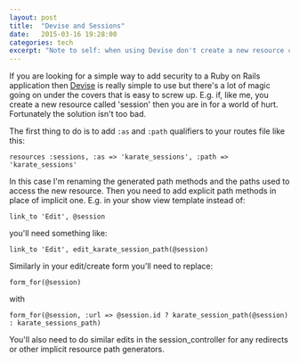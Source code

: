 ```yaml
---
layout: post
title:  "Devise and Sessions"
date:   2015-03-16 19:28:00
categories: tech
excerpt: "Note to self: when using Devise don't create a new resource called session and, if you do, here's how to fix things"
---
```

If you are looking for a simple way to add security to a Ruby on Rails application then [Devise](https://rubygems.org/gems/devise) is really simple to use but there's a lot of magic going on under the covers that is easy to screw up. E.g. if, like me, you create a new resource called 'session' then you are in for a world of hurt. Fortunately the solution isn't too bad.

The first thing to do is to add `:as` and `:path` qualifiers to your routes file like this:

    resources :sessions, :as => 'karate_sessions', :path => 'karate_sessions'

In this case I'm renaming the generated path methods and the paths used to access the new resource. Then you need to add explicit path methods in place of implicit one. E.g. in your show view template instead of:

    link_to 'Edit', @session
    
you'll need something like:

    link_to 'Edit', edit_karate_session_path(@session)
    
Similarly in your edit/create form you'll need to replace:

    form_for(@session)

with

    form_for(@session, :url => @session.id ? karate_session_path(@session) : karate_sessions_path)
    
You'll also need to do similar edits in the session_controller for any redirects or other implicit resource path generators.